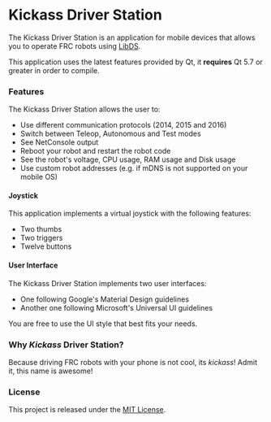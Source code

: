 # Kickass Driver Station

The Kickass Driver Station is an application for mobile devices that allows you to operate FRC robots using [LibDS](https://github.com/frc-utilities/libds). 

This application uses the latest features provided by Qt, it **requires** Qt 5.7 or greater in order to compile.

### Features

The Kickass Driver Station allows the user to:

- Use different communication protocols (2014, 2015 and 2016)
- Switch between Teleop, Autonomous and Test modes
- See NetConsole output 
- Reboot your robot and restart the robot code
- See the robot's voltage, CPU usage, RAM usage and Disk usage
- Use custom robot addresses (e.g. if mDNS is not supported on your mobile OS)

#### Joystick

This application implements a virtual joystick with the following features:

- Two thumbs
- Two triggers
- Twelve buttons

#### User Interface

The Kickass Driver Station implements two user interfaces:

- One following Google's Material Design guidelines
- Another one following Microsoft's Universal UI guidelines

You are free to use the UI style that best fits your needs.

### Why *Kickass* Driver Station?

Because driving FRC robots with your phone is not cool, its *kickass*! Admit it, this name is awesome!

### License

This project is released under the [MIT License](LICENSE.md).
